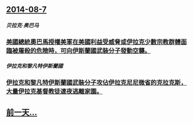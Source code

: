 ## [2014-08-7](/zh/news/2014/08/7/index.md)

##### 贝拉克·奥巴马
### [ 美國總統奧巴馬授權美軍在美國利益受威脅或伊拉克少數宗教群體面臨被屠殺的危險時，可向伊斯蘭國武裝分子發動空襲。 ](/zh/news/2014/08/7/美國總統奧巴馬授權美軍在美國利益受威脅或伊拉克少數宗教群體面臨被屠殺的危險時-可向伊斯蘭國武裝分子發動空襲.md)
##### 伊拉克和黎凡特伊斯蘭國
### [伊拉克和黎凡特伊斯蘭國武裝分子攻佔伊拉克尼尼微省的克拉克斯，大量伊拉克基督教徒連夜逃離家園。 ](/zh/news/2014/08/7/伊拉克和黎凡特伊斯蘭國武裝分子攻佔伊拉克尼尼微省的克拉克斯-大量伊拉克基督教徒連夜逃離家園.md)
## [前一天...](/zh/news/2014/08/6/index.md)

